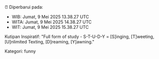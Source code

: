 ⏰ Diperbarui pada:
- WIB: Jumat, 9 Mei 2025 13.38.27 UTC
- WITA: Jumat, 9 Mei 2025 14.38.27 UTC
- WIT: Jumat, 9 Mei 2025 15.38.27 UTC

Kutipan Inspiratif:
"Full form of study - S-T-U-D-Y = [S]inging, [T]weeting, [U]nlimited Texting, [D]reaming, [Y]awning."


Kategori: funny

